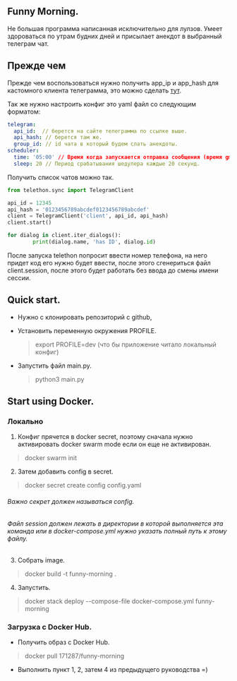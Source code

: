 ## Funny Morning.
Не большая программа написанная исключительно для лулзов.
Умеет здороваться по утрам будних дней и присылает анекдот в выбранный телеграм чат.

## Прежде чем

Прежде чем воспользоваться нужно получить app_ip и app_hash для кастомного клиента телеграмма, это можно сделать [тут](https://my.telegram.org/auth?to=apps).

Так же нужно настроить конфиг это yaml файл со следующим форматом:
```yaml
telegram:
  api_id:  // берется на сайте телеграмма по ссылке выше.
  api_hash: // берется там же.
  group_id: // id чата в который будем слать анекдоты. 
scheduler:
  time: '05:00' // Время когда запускается отправка сообщения (время gmt).
  sleep: 20 // Период срабатывания шедулера каждые 20 секунд.

```
Получить список чатов можно так.
```python
from telethon.sync import TelegramClient

api_id = 12345
api_hash = '0123456789abcdef0123456789abcdef'
client = TelegramClient('client', api_id, api_hash)
client.start()

for dialog in client.iter_dialogs():
        print(dialog.name, 'has ID', dialog.id)
```
После запуска telethon попросит ввести номер телефона, на него придет код его нужно будет ввести,
после этого сгенериться файл client.session, после этого будет работать без ввода до смены имени сессии.

## Quick start.

* Нужно с клонировать репозиторий с github,
  >
* Установить переменную окружения PROFILE.
  > export PROFILE=dev (что бы приложение читало локальный конфиг)
* Запустить файл main.py.
  > python3 main.py

## Start using Docker.
### Локально

1. Конфиг прячется в docker secret, поэтому сначала нужно активировать docker swarm mode если он еще не активирован.
> docker swarm init

2. Затем добавить config в secret.
> docker secret create config config.yaml
###### Важно секрет должен называться config.
###### Файл session должен лежать в директории в которой выполняется эта команда или в docker-compose.yml нужно указать полный путь к этому файлу.

3. Собрать image.
> docker build -t funny-morning .

4. Запустить.
> docker stack deploy --compose-file docker-compose.yml funny-morning

### Загрузка с Docker Hub.

* Получить образ с Docker Hub.
> docker pull 171287/funny-morning

* Выполнить пункт 1, 2, затем 4 из предыдущего руководства =)